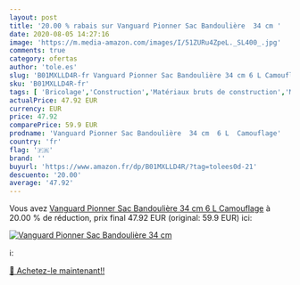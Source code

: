 ```yaml
---
layout: post
title: '20.00 % rabais sur Vanguard Pionner Sac Bandoulière  34 cm '
date: 2020-08-05 14:27:16
image: 'https://m.media-amazon.com/images/I/51ZURu4ZpeL._SL400_.jpg'
comments: true
category: ofertas
author: 'tole.es'
slug: 'B01MXLLD4R-fr Vanguard Pionner Sac Bandoulière 34 cm 6 L Camouflage'
sku: 'B01MXLLD4R-fr'
tags: [ 'Bricolage','Construction','Matériaux bruts de construction','Matériel de construction', ]
actualPrice: 47.92 EUR
currency: EUR
price: 47.92
comparePrice: 59.9 EUR
prodname: 'Vanguard Pionner Sac Bandoulière  34 cm  6 L  Camouflage'
country: 'fr'
flag: '🇫🇷'
brand: ''
buyurl: 'https://www.amazon.fr/dp/B01MXLLD4R/?tag=tolees0d-21'
descuento: '20.00'
average: '47.92'
---
```


Vous avez [Vanguard Pionner Sac Bandoulière  34 cm  6 L  Camouflage](https://www.amazon.fr/dp/B01MXLLD4R/?tag=tolees0d-21)  à  20.00 % de réduction, prix final  47.92 EUR (original: 59.9 EUR) ici:

[![Vanguard Pionner Sac Bandoulière  34 cm ](https://m.media-amazon.com/images/I/51ZURu4ZpeL._SL400_.jpg)](https://www.amazon.fr/dp/B01MXLLD4R/?tag=tolees0d-21)

ℹ️:


[🛒 Achetez-le maintenant!!](https://www.amazon.fr/dp/B01MXLLD4R/?tag=tolees0d-21)
